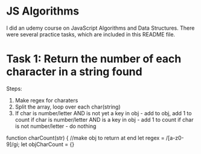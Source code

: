 # JS Algorithms

I did an udemy course on JavaScript Algorithms and Data Structures. There were several practice tasks, which are included in this README file.

# Task 1: Return the number of each character in a string found

Steps: 
1. Make regex for charaters
2. Split the array, loop over each char(string)
3. If char is number/letter AND is not yet a key in obj - add to obj, add 1 to count
if char is number/letter AND is a key in obj - add 1 to count
if char is not number/letter - do nothing

function charCount(str) {
    //make obj to return at end
    let regex = /[a-z0-9]/gi;
    let objCharCount = {}

  